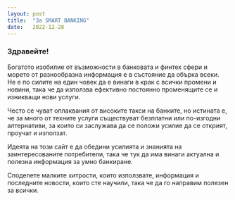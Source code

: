 ```yaml
---
layout: post
title:  "За SMART BANKING"
date:   2022-12-28
---
```

### Здравейте!

<p class="intro"><span class="dropcap">Б</span>огатото изобилие от възможности в банковата и финтех сфери и морето от разнообразна информация е в състояние да обърка всеки. Не е по силите на един човек да е винаги в крак с всички промени и новини, така че да използва ефективно постоянно променящите се и изникващи нови услуги.</p>
<p class="intro">Често се чуват оплаквания от високите такси на банките, но истината е, че за много от техните услуги съществуват безплатни или по-изгодни алтернативи, за които си заслужава да се положи усилие да се открият, проучат и използат.</p>
<p class="intro">Идеята на този сайт е да обедини усилията и знанията на заинтересованите потребители, така че тук да има винаги актуална и полезна информация за умно банкиране.</p>
<p class="intro">Споделете малките хитрости, които използвате, информация и последните новости, които сте научили, така че да го направим полезен за всички.</p>